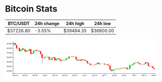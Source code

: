 # Bitcoin Stats

BTC/USDT|24h change|24h high|24h low|
|---|---|---|---|
|$37226.80|-3.55%|$39494.35|$36800.00|

<img src="./chart.svg">
